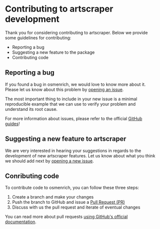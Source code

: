 # Contributing to artscraper development

Thank you for considering contributing to artscraper. Below we provide some guidelines for contributing:

* Reporting a bug
* Suggesting a new feature to the package
* Contributing code

## Reporting a bug

If you found a bug in osmenrich, we would love to know more about it. Please let us know about this problem by [opening an issue](https://github.com/sodascience/artscraper/issues/new/choose).

The most important thing to include in your new issue is a minimal reproducible example that we can use to verify your problem and understand its root cause.

For more information about issues, please refer to the official [GitHub guides](https://guides.github.com/features/issues)!

## Suggesting a new feature to artscraper

We are very interested in hearing your suggestions in regards to the development of new artscraper features. Let us know about what you think we should add next by [opening a new issue](https://github.com/sodascience/artscraper/issues/new/choose).

## Conributing code

To contribute code to osmenrich, you can follow these three steps:

1. Create a branch and make your changes
2. Push the branch to GitHub and issue a [Pull Request (PR)](https://github.com/sodascience/artscraper/compare)
3. Discuss with us the pull request and iterate of eventual changes

You can read more about pull requests [using GitHub's official documentation](https://docs.github.com/en/github/collaborating-with-pull-requests/proposing-changes-to-your-work-with-pull-requests/about-pull-requests).
